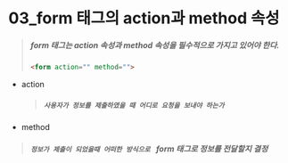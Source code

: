 # 03_form 태그의 action과 method 속성

> ##### form 태그는 action 속성과 method 속성을 필수적으로 가지고 있어야 한다. 
>
> ```html
> <form action="" method="">
> ```



* action 

  > ##### `사용자가 정보를 제출하였을 때 어디로 요청을 보내야 하는가` 

*  method

  > ##### `정보가 제출이 되었을때 어떠한 방식으로 ` form 태그로 정보를 전달할지 결정

  